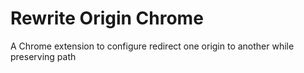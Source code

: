 # Rewrite Origin Chrome

A Chrome extension to configure redirect one origin to another while preserving path
